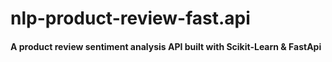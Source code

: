 # nlp-product-review-fast.api

#### A product review sentiment analysis API built with Scikit-Learn & FastApi 
